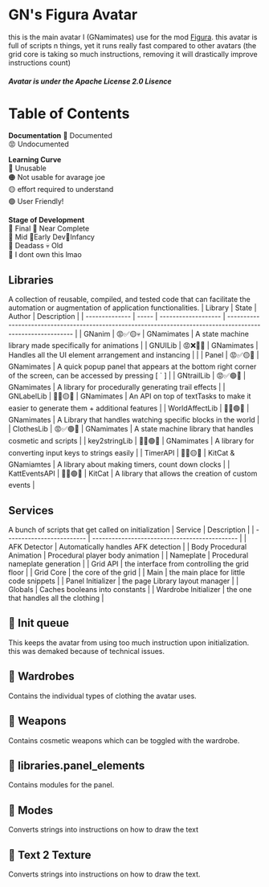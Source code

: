 # GN's Figura Avatar
this is the main avatar I (GNamimates) use for the mod [Figura](https://modrinth.com/mod/figura).
this avatar is full of scripts n things, yet it runs really fast compared to other avatars (the grid core is taking so much instructions, removing it will drastically improve instructions count)


##### Avatar is under the Apache License 2.0 Lisence
# Table of Contents
**Documentation**
🥶 Documented  
😡 Undocumented

**Learning Curve**  
🔴 Unusable  
🟠 Not usable for avarage joe  
🟡 effort required to understand   
🟢 User Friendly!


**Stage of Development**  
🦖 Final 🦅 Near Complete  
🐤 Mid 🐣Early Dev🥚Infancy  
🍜 Deadass 💀 Old  
🐬 I dont own this lmao  

## Libraries
A collection of reusable, compiled, and tested code that can facilitate the automation or augmentation of application functionalities.
| Library        | State | Author              | Description                                                                                                  |
| -------------- | ----- | ------------------- | ------------------------------------------------------------------------------------------------------------ |
| GNanim         | 😡✅🟡💀  | GNamimates          | A state machine library made specifically for animations                                                     |
| GNUILib        | 😡❌🔴🍜  | GNamimates          | Handles all the UI element arrangement and instancing                                                        |  |
| Panel          | 😡✅🟡🐣  | GNamimates          | A quick popup panel that appears at the bottom right corner of the screen, can be accessed by pressing [ ` ] |
| GNtrailLib     | 😡✅🟢🐤  | GNamimates          | A library for procedurally generating trail effects                                                          |
| GNLabelLib     | 🥶✅🟡🐣  | GNamimates          | An API on top of textTasks to make it easier to generate them + additional features                          |
| WorldAffectLib | 🥶✅🟢🦖  | GNamimates          | A Library that handles watching specific blocks in the world                                                 |
| ClothesLib     | 😡✅🟢🐣  | GNamimates          | A state machine library that handles cosmetic and scripts                                                    |
| key2stringLib  | 🥶✅🟢🐤  | GNamimates          | A library for converting input keys to strings easily                                                        |
| TimerAPI       | 🥶✅🟡🦅  | KitCat & GNamiamtes | A library about making timers, count down clocks                                                             |
| KattEventsAPI  | 🥶✅🟢🐬  | KitCat              | A library that allows the creation of custom events                                                          |

## Services
A bunch of scripts that get called on initialization
| Service                   | Description                                   |
| ------------------------- | --------------------------------------------- |
| AFK Detector              | Automatically handles AFK detection           |
| Body Procedural Animation | Procedural player body animation              |
| Nameplate                 | Procedural nameplate generation               |
| Grid API                  | the interface from controlling the grid floor |
| Grid Core                 | the core of the grid                          |
| Main                      | the main place for little code snippets       |
| Panel Initializer         | the page Library layout manager               |
| Globals                   | Caches booleans into constants                |
| Wardrobe Initializer      | the one that handles all the clothing         |

## 📜 Init queue
This keeps the avatar from using too much instruction upon initialization.
this was demaked because of technical issues.

## 📁 Wardrobes
Contains the individual types of clothing the avatar uses.

## 📁 Weapons
Contains cosmetic weapons which can be toggled with the wardrobe.

## 📁 libraries.panel_elements
Contains modules for the panel.

## 📁 Modes
Converts strings into instructions on how to draw the text

## 📜 Text 2 Texture
Converts strings into instructions on how to draw the text.